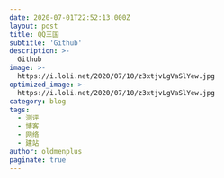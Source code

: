 ```yaml
---
date: 2020-07-01T22:52:13.000Z
layout: post
title: QQ三国
subtitle: 'Github'
description: >-
  Github
image: >-
  https://i.loli.net/2020/07/10/z3xtjvLgVaSlYew.jpg
optimized_image: >-
  https://i.loli.net/2020/07/10/z3xtjvLgVaSlYew.jpg
category: blog
tags:
  - 测评
  - 博客
  - 网络
  - 建站
author: oldmenplus
paginate: true
---
```


